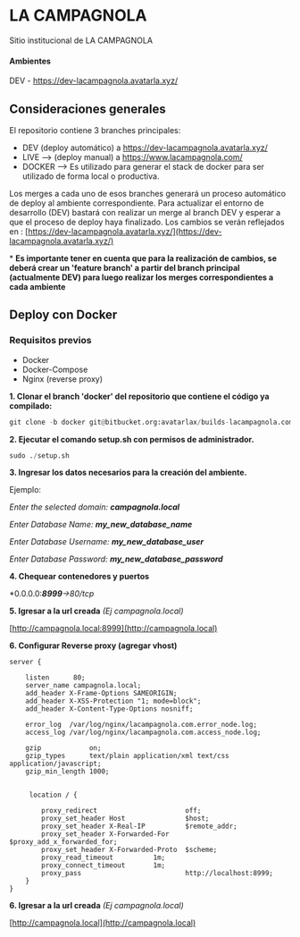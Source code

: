 # LA CAMPAGNOLA

Sitio institucional de LA CAMPAGNOLA

#### Ambientes

DEV - https://dev-lacampagnola.avatarla.xyz/


## Consideraciones generales

El repositorio contiene 3 branches principales:

- DEV (deploy automático) a https://dev-lacampagnola.avatarla.xyz/
- LIVE --> (deploy manual) a https://www.lacampagnola.com/
- DOCKER --> Es utilizado para generar el stack de docker para ser utilizado de forma local o productiva.

Los merges a cada uno de esos branches generará un proceso automático de deploy al ambiente correspondiente. Para actualizar el entorno de desarrollo (DEV) bastará con realizar un merge al branch DEV y esperar a que el proceso de deploy haya finalizado. Los cambios se verán reflejados en : [https://dev-lacampagnola.avatarla.xyz/](https://dev-lacampagnola.avatarla.xyz/)

\* **Es importante tener en cuenta que para la realización de cambios, se deberá crear un 'feature branch' a partir del branch principal (actualmente DEV) para luego realizar los merges correspondientes a cada ambiente**



## Deploy con Docker

### Requisitos previos

- Docker
- Docker-Compose
- Nginx (reverse proxy)

**1. Clonar el branch 'docker' del repositorio que contiene el código ya compilado:**

```python
git clone -b docker git@bitbucket.org:avatarlax/builds-lacampagnola.com.git

```
**2. Ejecutar el comando setup.sh con permisos de administrador.**

```python
sudo ./setup.sh 

```

**3. Ingresar los datos necesarios para la creación del ambiente.**

Ejemplo: 

*Enter the selected domain: **campagnola.local***

*Enter Database Name: **my_new_database_name***

*Enter Database Username: **my_new_database_user***

*Enter Database Password: **my_new_database_password***

**4. Chequear contenedores y puertos**



*0.0.0.0:***8999**->80/tcp*

**5. Igresar a la url creada** *(Ej campagnola.local)*

[http://campagnola.local:8999](http://campagnola.local)

**6. Configurar Reverse proxy (agregar vhost)**


```httpd
server {

    listen      80;
    server_name campagnola.local;
    add_header X-Frame-Options SAMEORIGIN;
    add_header X-XSS-Protection "1; mode=block";
    add_header X-Content-Type-Options nosniff;

    error_log  /var/log/nginx/lacampagnola.com.error_node.log;
    access_log /var/log/nginx/lacampagnola.com.access_node.log;

    gzip            on;
    gzip_types      text/plain application/xml text/css application/javascript;
    gzip_min_length 1000;


     location / {

        proxy_redirect                      off;
        proxy_set_header Host               $host;
        proxy_set_header X-Real-IP          $remote_addr;
        proxy_set_header X-Forwarded-For    $proxy_add_x_forwarded_for;
        proxy_set_header X-Forwarded-Proto  $scheme;
        proxy_read_timeout          1m;
        proxy_connect_timeout       1m;
        proxy_pass                          http://localhost:8999;
    }
}

```

**6. Igresar a la url creada** *(Ej campagnola.local)*

[http://campagnola.local](http://campagnola.local)